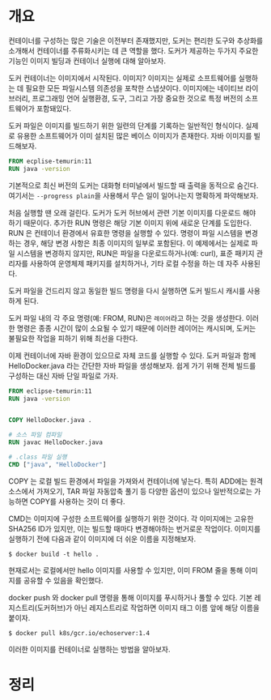 <!-- Date: 2025-01-28 -->
<!-- Update Date: 2025-01-28 -->
<!-- File ID: 7dff0715-c5b5-40ba-bc9d-57864ef478c4 -->
<!-- Author: Seoyeon Jang -->

# 개요

컨테이너를 구성하는 많은 기술은 이전부터 존재했지만, 도커는 편리한 도구와 추상화를 소개해서 컨테이너를 주류화시키는 데 큰 역할을 했다. 도커가 제공하는 두가지 주요한 기능인 이미지 빌딩과 컨테이너 실행에 대해
알아보자.

도커 컨테이너는 이미지에서 시작된다. 이미지? 이미지는 실제로 소프트웨어를 실행하는 데 필요한 모든 파일시스템 의존성을 포착한 스냅샷이다. 이미지에는 네이티브 라이브러리, 프로그래밍 언어 실행환경, 도구, 그리고
가장 중요한 것으로 특정 버전의 소프트웨어가 포함돼있다.

도커 파일은 이미지를 빌드하기 위한 일련의 단계를 기록하는 일반적인 형식이다. 실제로 유용한 소프트웨어가 이미 설치된 많은 베이스 이미지가 존재한다. 자바 이미지를 빌드해보자.

```dockerfile
FROM ecplise-temurin:11
RUN java -version
```

기본적으로 최신 버전의 도커는 대화형 터미널에서 빌드할 때 출력을 동적으로 숨긴다. 여기서는 `--progress plain`을 사용해서 무슨 일이 일어나는지 명확하게 파악해보자.

처음 실행할 땐 오래 걸린다. 도커가 도커 허브에서 관련 기본 이미지를 다운로드 해야 하기 때문이다. 추가한 RUN 명령은 해당 기본 이미지 위에 새로운 단계를 도입한다. RUN 은 컨테이너 환경에서 유효한 명령을
실행할 수 있다. 명령이 파일 시스템을 변경하는 경우, 해당 변경 사항은 최종 이미지의 일부로 포함된다. 이 예제에서는 실제로 파일 시스템을 변경하지 않지만, RUN은 파일을 다운로드하거나(예: curl), 표준
패키지 관리자를 사용하여 운영체제 패키지를 설치하거나, 기타 로컬 수정을 하는 데 자주 사용된다.

도커 파일을 건드리지 않고 동일한 빌드 명령을 다시 실행하면 도커 빌드시 캐시를 사용하게 된다.

도커 파일 내의 각 주요 명령(예: FROM, RUN)은 `레이어`라고 하는 것을 생성한다. 이러한 명령은 종종 시간이 많이 소요될 수 있기 때문에 이러한 레이어는 캐시되며, 도커는 불필요한 작업을 피하기 위해
최선을 다한다.

이제 컨테이너에 자바 환경이 있으므로 자체 코드를 실행할 수 있다. 도커 파일과 함께 HelloDocker.java 라는 간단한 자바 파일을 생성해보자. 쉽게 가기 위해 전체 빌드를 구성하는 대신 자바 단일 파일로
가자.

```dockerfile
FROM eclipse-temurin:11
RUN java -version


COPY HelloDocker.java .

# 소스 파일 컴파일
RUN javac HelloDocker.java

# .class 파일 실행
CMD ["java", "HelloDocker"]
```

COPY 는 로컬 빌드 환경에서 파일을 가져와서 컨테이너에 넣는다. 특히 ADD에는 원격 소스에서 가져오기, TAR 파일 자동압축 풀기 등 다양한 옵션이 있으나 일반적으로는 가능하면 COPY를 사용하는 것이 더
좋다.

CMD는 이미지에 구성한 소프트웨어를 실행하기 위한 것이다. 각 이미지에는 고유한 SHA256 ID가 있지만, 이는 빌드할 때마다 변경해야하는 번거로운 작업이다. 이미지를 실행하기 전에 다음과 같이 이미지에 더 쉬운
이름을 지정해보자.

```shell
$ docker build -t hello .
```

현재로서는 로컬에서만 hello 이미지를 사용할 수 있지만, 이미 FROM 줄을 통해 이미지를 공유할 수 있음을 확인했다.

docker push 와 docker pull 명령을 통해 이미지를 푸시하거나 풀할 수 있다. 기본 레지스트리(도커허브)가 아닌 레지스트리로 작업하면 이미지 태그 이름 앞에 해당 이름을 붙이자.

```shell
$ docker pull k8s/gcr.io/echoserver:1.4
```

이러한 이미지를 컨테이너로 실행하는 방법을 알아보자.

# 정리


